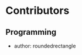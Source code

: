 <!--
SPDX-FileCopyrightText: 2023-2024 Mirian Margiani
SPDX-FileCopyrightText: 2024 roundedrectangle
SPDX-License-Identifier: GFDL-1.3-or-later
-->

# Contributors

## Programming

- author: roundedrectangle
